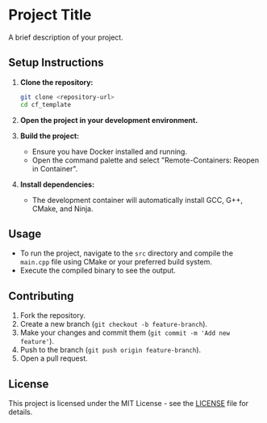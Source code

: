 # Project Title

A brief description of your project.

## Setup Instructions

1. **Clone the repository:**
   ```bash
   git clone <repository-url>
   cd cf_template
   ```

2. **Open the project in your development environment.**

3. **Build the project:**
   - Ensure you have Docker installed and running.
   - Open the command palette and select "Remote-Containers: Reopen in Container".

4. **Install dependencies:**
   - The development container will automatically install GCC, G++, CMake, and Ninja.

## Usage

- To run the project, navigate to the `src` directory and compile the `main.cpp` file using CMake or your preferred build system.
- Execute the compiled binary to see the output.

## Contributing

1. Fork the repository.
2. Create a new branch (`git checkout -b feature-branch`).
3. Make your changes and commit them (`git commit -m 'Add new feature'`).
4. Push to the branch (`git push origin feature-branch`).
5. Open a pull request.

## License

This project is licensed under the MIT License - see the [LICENSE](LICENSE) file for details.